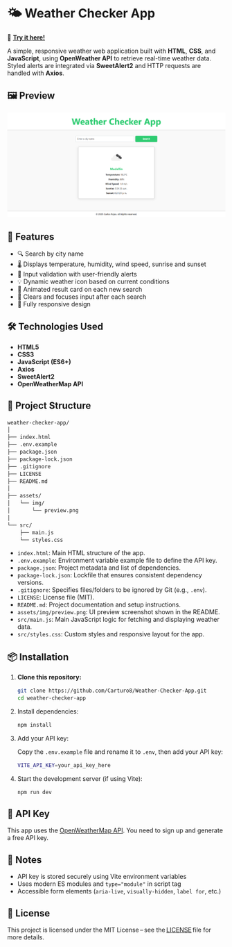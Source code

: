 # 🌤️ Weather Checker App

🔗 **[Try it here!](https://carturo8.github.io/Weather-Checker-App/)**

A simple, responsive weather web application built with **HTML**, **CSS**, and **JavaScript**, using **OpenWeather API** to retrieve real-time weather data. Styled alerts are integrated via **SweetAlert2** and HTTP requests are handled with **Axios**.

## 🖼️ Preview

![Screenshot of Weather App](assets/img/preview.png)

## 🚀 Features

- 🔍 Search by city name
- 🌡️ Displays temperature, humidity, wind speed, sunrise and sunset
- 🎯 Input validation with user-friendly alerts
- 💡 Dynamic weather icon based on current conditions
- 💫 Animated result card on each new search
- 🧼 Clears and focuses input after each search
- 📱 Fully responsive design

## 🛠️ Technologies Used

- **HTML5**
- **CSS3**
- **JavaScript (ES6+)**
- **Axios**
- **SweetAlert2**
- **OpenWeatherMap API**

## 📁 Project Structure

```bash
weather-checker-app/
│
├── index.html
├── .env.example
├── package.json
├── package-lock.json
├── .gitignore
├── LICENSE
├── README.md
│
├── assets/
│   └── img/
│       └── preview.png
│
└── src/
    ├── main.js
    └── styles.css
```

- `index.html`: Main HTML structure of the app.
- `.env.example`: Environment variable example file to define the API key.
- `package.json`: Project metadata and list of dependencies.
- `package-lock.json`: Lockfile that ensures consistent dependency versions.
- `.gitignore`: Specifies files/folders to be ignored by Git (e.g., `.env`).
- `LICENSE`: License file (MIT).
- `README.md`: Project documentation and setup instructions.
- `assets/img/preview.png`: UI preview screenshot shown in the README.
- `src/main.js`: Main JavaScript logic for fetching and displaying weather data.
- `src/styles.css`: Custom styles and responsive layout for the app.

## 📦 Installation

1. **Clone this repository:**

   ```bash
   git clone https://github.com/Carturo8/Weather-Checker-App.git
   cd weather-checker-app
   ```

2. Install dependencies:

   ```bash
   npm install
   ```

3. Add your API key:

   Copy the `.env.example` file and rename it to `.env`, then add your API key:
   
   ```bash
   VITE_API_KEY=your_api_key_here
   ```

4. Start the development server (if using Vite):

   ```bash
   npm run dev
   ```

## 🔐 API Key
This app uses the [OpenWeatherMap API](https://openweathermap.org/api). You need to sign up and generate a free API key.

## 📌 Notes

- API key is stored securely using Vite environment variables
- Uses modern ES modules and `type="module"` in script tag
- Accessible form elements (`aria-live`, `visually-hidden`, `label for`, etc.)

## 📄 License

This project is licensed under the MIT License – see the [LICENSE](https://github.com/Carturo8/Weather-Checker-App/blob/main/LICENSE) file for more details.
